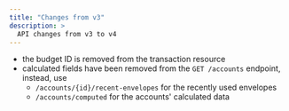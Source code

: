 ```yaml
---
title: "Changes from v3"
description: >
  API changes from v3 to v4
---
```


- the budget ID is removed from the transaction resource
- calculated fields have been removed from the `GET /accounts` endpoint, instead, use
  - `/accounts/{id}/recent-envelopes` for the recently used envelopes
  - `/accounts/computed` for the accounts' calculated data
